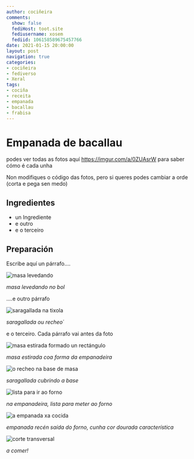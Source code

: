 ```yaml
---
author: cociñeira
comments:
  show: false
  fediHost: toot.site
  fediusername: xosem
  fediid: 106158589675457766
date: 2021-01-15 20:00:00
layout: post
navigation: true
categories:
- cociñeira
- fediverso
- Xeral
tags:
- cociña
- receita
- empanada
- bacallau
- frabisa
---
```


# Empanada de bacallau


podes ver todas as fotos aquí https://imgur.com/a/0ZUAsrW para saber cómo é cada unha

Non modifiques o código das fotos, pero si queres podes cambiar a orde (corta e pega sen medo)

## Ingredientes

* un Ingrediente
* e outro
* e o terceiro



## Preparación


Escribe aquí un párrafo....


![masa levedando](https://i.imgur.com/Ui5fbEp.jpg "masa levedando no bol")

_masa levedando no bol_



....e outro párrafo


![saragallada na tixola](https://i.imgur.com/U6XSDri.jpg "a saragallada ou recheo")

_saragallada ou recheo_´


e o terceiro. Cada párrafo vai antes da foto



![masa estirada formado un rectángulo](https://i.imgur.com/mdGXTZZ.jpg "masa estirada coa forma da empanadeira")

_masa estirada coa forma da empanadeira_

![o recheo na base de masa](https://i.imgur.com/fVfknoy.jpg "cubrimos a base coa saragallada")

_saragallada cubrindo a base_


![lista para ir ao forno](https://i.imgur.com/6X356eE.jpg "a empanada lista para meter ao forno")

_na empanadeira, lista para meter ao forno_


![a empanada xa cocida](https://i.imgur.com/mVE58pw.jpg "empanada cociña, cunha cor dourada moi bonita")

_empanada recén saída do forno, cunha cor dourada característica_


![corte transversal](https://i.imgur.com/AfR6MuY.jpg "aspecto do interior, corte transversal")

_a comer!_

